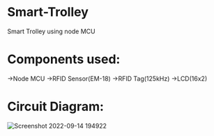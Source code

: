 # Smart-Trolley
Smart Trolley using node MCU

# Components used:
 ->Node MCU
 ->RFID Sensor(EM-18)
 ->RFID Tag(125kHz)
 ->LCD(16x2)
 
 # Circuit Diagram:
 ![Screenshot 2022-09-14 194922](https://user-images.githubusercontent.com/66907323/190182641-9fd3e5a8-da2a-4716-8f4e-d9fba9333b1e.png)
 

